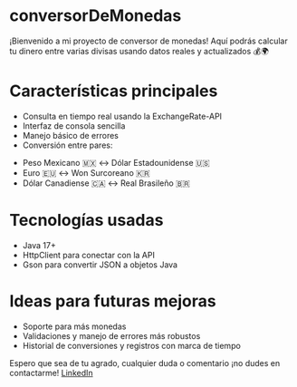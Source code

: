 # conversorDeMonedas
¡Bienvenido a mi proyecto de conversor de monedas!  Aquí podrás calcular tu dinero entre varias divisas usando datos reales y actualizados 💰🌍

# Características principales
* Consulta en tiempo real usando la ExchangeRate-API
* Interfaz de consola sencilla 
* Manejo básico de errores
* Conversión entre pares:
- Peso Mexicano 🇲🇽 ↔ Dólar Estadounidense 🇺🇸
- Euro 🇪🇺 ↔ Won Surcoreano 🇰🇷
- Dólar Canadiense 🇨🇦 ↔ Real Brasileño 🇧🇷

# Tecnologías usadas
- Java 17+ 
- HttpClient para conectar con la API 
- Gson para convertir JSON a objetos Java 

# Ideas para futuras mejoras
- Soporte para más monedas
- Validaciones y manejo de errores más robustos
- Historial de conversiones y registros con marca de tiempo

Espero que sea de tu agrado, cualquier duda o comentario ¡no dudes en contactarme! 
[LinkedIn](https://www.linkedin.com/in/lorena-raygoza09/)

